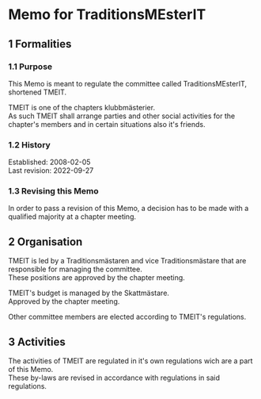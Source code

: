 # Memo for TraditionsMEsterIT

## 1 Formalities

### 1.1 Purpose

This Memo is meant to regulate the committee called TraditionsMEsterIT, shortened TMEIT.

TMEIT is one of the chapters klubbmästerier.  
As such TMEIT shall arrange parties and other social activities for the chapter's members and in certain situations also it's friends.

### 1.2 History

Established: 2008-02-05  
Last revision: 2022-09-27

### 1.3 Revising this Memo

In order to pass a revision of this Memo, a decision has to be made with a qualified majority at a chapter meeting.

## 2 Organisation

TMEIT is led by a Traditionsmästaren and vice Traditionsmästare that are responsible for managing the committee.  
These positions are approved by the chapter meeting.

TMEIT's budget is managed by the Skattmästare.  
Approved by the chapter meeting.

Other committee members are elected according to TMEIT's regulations.

## 3 Activities

The activities of TMEIT are regulated in it's own regulations wich are a part of this Memo.  
These by-laws are revised in accordance with regulations in said regulations.
